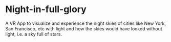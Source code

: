 # Night-in-full-glory
 A VR App to visualize and experience the night skies of cities like New York, San Francisco, etc with light and how the skies would have looked without light, i.e. a sky full of stars.
